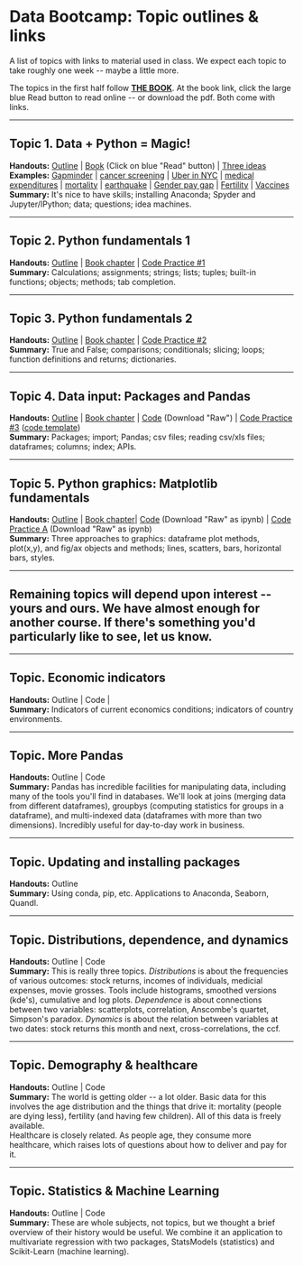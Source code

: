 # Data Bootcamp: Topic outlines & links 


A list of topics with links to material used in class.  We expect each topic to take roughly one week -- maybe a little more. 

The topics in the first half follow **[THE BOOK](https://www.gitbook.com/book/davebackus/test/details)**.  At the book link, click the large blue Read button to read online -- or download the pdf.  Both come with links.  

---

## Topic 1.  Data + Python = Magic!  

**Handouts:**  [Outline](https://github.com/DaveBackus/Data_Bootcamp/blob/master/Documents/bootcamp_topic_intro.pdf) | [Book](https://www.gitbook.com/book/davebackus/test/details) (Click on blue "Read" button) | [Three ideas](https://github.com/DaveBackus/Data_Bootcamp/blob/master/Documents/bootcamp_3ideas.pdf) <br>
**Examples:**  [Gapminder](http://www.gapminder.org/world/) | [cancer screening](http://www.vox.com/2015/10/28/9631500/does-mammography-work) | [Uber in NYC](http://fivethirtyeight.com/features/uber-is-serving-new-yorks-outer-boroughs-more-than-taxis-are/) | [medical expenditures](http://www.nihcm.org/pdf/DataBrief3%20Final.pdf) | [mortality](http://www.pnas.org/content/early/2015/10/29/1518393112.full.pdf) | [earthquake](https://jawbone.com/blog/napa-earthquake-effect-on-sleep/) | [Gender pay gap](http://esoltas.blogspot.com/2014/04/how-big-is-gender-pay-gap_10.html) | [Fertility](http://www.randalolson.com/2015/08/23/small-multiples-vs-animated-gifs-for-showing-changes-in-fertility-rates-over-time/) | [Vaccines](http://graphics.wsj.com/infectious-diseases-and-vaccines/) <br> 
**Summary:**  It's nice to have skills; installing Anaconda; Spyder and Jupyter/IPython; data; questions; idea machines.  

---
## Topic 2.  Python fundamentals 1

**Handouts:**  [Outline](https://github.com/DaveBackus/Data_Bootcamp/blob/master/Documents/bootcamp_topic_pyfun1.pdf) | [Book chapter](https://davebackus.gitbooks.io/test/content/py-fun1.html) | [Code Practice #1](https://github.com/DaveBackus/Data_Bootcamp/blob/master/Documents/bootcamp_practice_1.pdf) <br> 
**Summary:**  Calculations; assignments; strings; lists; tuples; built-in functions; objects; methods; tab completion.  

---
## Topic 3.  Python fundamentals 2

**Handouts:**  [Outline](https://github.com/DaveBackus/Data_Bootcamp/blob/master/Documents/bootcamp_topic_pyfun2.pdf) | [Book chapter](https://davebackus.gitbooks.io/test/content/py-fun2.html) | [Code Practice #2](https://github.com/DaveBackus/Data_Bootcamp/blob/master/Documents/bootcamp_practice_2.pdf) <br> 
**Summary:**  True and False; comparisons; conditionals; slicing; loops; function definitions and returns; dictionaries. 

---
## Topic 4.  Data input:  Packages and Pandas 

**Handouts:**  [Outline](https://github.com/DaveBackus/Data_Bootcamp/blob/master/Documents/bootcamp_topic_pandas-input.pdf) | [Book chapter](https://davebackus.gitbooks.io/test/content/pandas-input.html) | [Code](https://github.com/DaveBackus/Data_Bootcamp/blob/master/Code/Python/bootcamp_pandas-input.py) (Download "Raw") | [Code Practice #3](https://github.com/DaveBackus/Data_Bootcamp/blob/master/Documents/bootcamp_practice_3.pdf) ([code template](https://raw.githubusercontent.com/DaveBackus/Data_Bootcamp/master/Code/Python/bootcamp_practice_3_template.py)) <br>
**Summary:**  Packages; import; Pandas; csv files; reading csv/xls files; dataframes; columns; index; APIs.  

---
## Topic 5.  Python graphics:  Matplotlib fundamentals 

**Handouts:**  [Outline](https://github.com/DaveBackus/Data_Bootcamp/blob/master/Documents/bootcamp_topic_graphics.pdf) | [Book chapter](https://davebackus.gitbooks.io/test/content/graphs1.html)| [Code](https://github.com/DaveBackus/Data_Bootcamp/blob/master/Code/IPython/bootcamp_graphics_1.ipynb) (Download "Raw" as ipynb) | [Code Practice A](https://github.com/DaveBackus/Data_Bootcamp/blob/master/Code/IPython/bootcamp_practice_a.ipynb) (Download "Raw" as ipynb) <br>
**Summary:**  Three approaches to graphics: dataframe plot methods, plot(x,y), and fig/ax objects and methods; lines, scatters, bars, horizontal bars, styles.  

---
## Remaining topics will depend upon interest -- yours and ours. We have almost enough for another course.  If there's something you'd particularly like to see, let us know.  

---
## Topic.  Economic indicators 

**Handouts:**  Outline | Code | <br>
**Summary:**  Indicators of current economics conditions; indicators of country environments.  

---
## Topic.  More Pandas

**Handouts:**  Outline | Code <br> 
**Summary:**  Pandas has incredible facilities for manipulating data, including many of the tools you'll find in databases.  We'll look at joins (merging data from different dataframes), groupbys (computing statistics for groups in a dataframe), and multi-indexed data (dataframes with more than two dimensions).  Incredibly useful for day-to-day work in business.  

---
## Topic.  Updating and installing packages 

**Handouts:**  Outline <br> 
**Summary:**  Using conda, pip, etc.  Applications to Anaconda, Seaborn, Quandl.  

---
## Topic.  Distributions, dependence, and dynamics 

**Handouts:**  Outline | Code  <br> 
**Summary:**  This is really three topics.  *Distributions* is about the frequencies of various outcomes:  stock returns, incomes of individuals, medicial expenses, movie grosses.  Tools include histograms, smoothed versions (kde's), cumulative and log plots. *Dependence* is about connections between two variables:  scatterplots, correlation, Anscombe's quartet, Simpson's paradox. *Dynamics* is about the relation between variables at two dates:  stock returns this month and next, cross-correlations, the ccf.  

---
## Topic.  Demography & healthcare 

**Handouts:**  Outline | Code  <br>
**Summary:**  The world is getting older -- a lot older.  Basic data for this involves the age distribution and the things that drive it:  mortality (people are dying less), fertility (and having few children).  All of this data is freely available.  <br>
Healthcare is closely related.  As people age, they consume more healthcare, which raises lots of questions about how to deliver and pay for it.  

---
## Topic.  Statistics & Machine Learning 

**Handouts:**  Outline | Code  <br>
**Summary:**  These are whole subjects, not topics, but we thought a brief overview of their history would be useful.  We combine it an application to multivariate regression with two packages, StatsModels (statistics) and Scikit-Learn (machine learning).    
